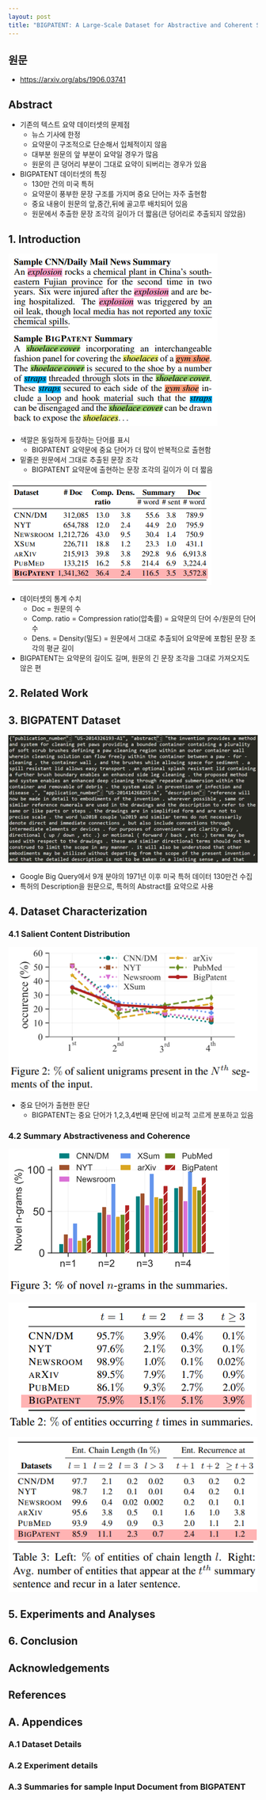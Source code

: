 ```yaml
---
layout: post
title: "BIGPATENT: A Large-Scale Dataset for Abstractive and Coherent Summarization"
---
```

## 원문 
- <https://arxiv.org/abs/1906.03741>

## Abstract
- 기존의 텍스트 요약 데이터셋의 문제점
	- 뉴스 기사에 한정
	- 요약문이 구조적으로 단순해서 입체적이지 않음
	- 대부분 원문의 앞 부분이 요약일 경우가 많음
	- 원문의 큰 덩어리 부분이 그대로 요약이 되버리는 경우가 있음
- BIGPATENT 데이터셋의 특징
	- 130만 건의 미국 특허
	- 요약문이 풍부한 문장 구조를 가지며 중요 단어는 자주 출현함
	- 중요 내용이 원문의 앞,중간,뒤에 골고루 배치되어 있음
	- 원문에서 추출한 문장 조각의 길이가 더 짧음(큰 덩어리로 추출되지 않았음)

## 1. Introduction

![](/media/posts/big_patent/cnn_big_patent_samples.png)

- 색깔은 동일하게 등장하는 단어를 표시
	- BIGPATENT 요약문에 중요 단어가 더 많이 반복적으로 출현함
- 밑줄은 원문에서 그대로 추출된 문장 조각
	- BIGPATENT 요약문에 출현하는 문장 조각의 길이가 이 더 짧음

![](/media/posts/big_patent/statistics.png)

- 데이터셋의 통계 수치
	- Doc = 원문의 수
	- Comp. ratio = Compression ratio(압축률) = 요약문의 단어 수/원문의 단어 수
	- Dens. = Density(밀도) = 원문에서 그대로 추출되어 요약문에 포함된 문장 조각의 평균 길이
- BIGPATENT는 요약문의 길이도 길며, 원문의 긴 문장 조각을 그대로 가져오지도 않은 편

## 2. Related Work

## 3. BIGPATENT Dataset

![](/media/posts/big_patent/big_patent.png)

- Google Big Query에서 9개 분야의 1971년 이후 미국 특허 데이터 130만건 수집
- 특허의 Description을 원문으로, 특허의 Abstract를 요약으로 사용

## 4. Dataset Characterization
### 4.1 Salient Content Distribution

![](/media/posts/big_patent/salient_unigrams_present.png)

- 중요 단어가 출현한 문단
	- BIGPATENT는 중요 단어가 1,2,3,4번째 문단에 비교적 고르게 분포하고 있음

### 4.2 Summary Abstractiveness and Coherence

![](/media/posts/big_patent/novel_n_grams.png)

![](/media/posts/big_patent/entities_occurring.png)

![](/media/posts/big_patent/entities_of_chain_length.png)

## 5. Experiments and Analyses

## 6. Conclusion

## Acknowledgements

## References

## A. Appendices
### A.1 Dataset Details
### A.2 Experiment details
### A.3 Summaries for sample Input Document from BIGPATENT